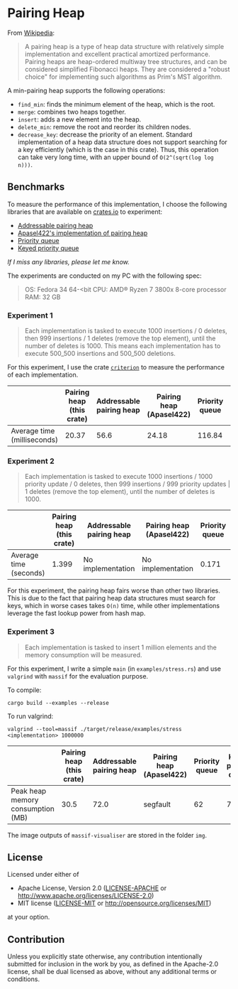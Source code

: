 # Pairing Heap

From [Wikipedia](https://en.wikipedia.org/wiki/Pairing_heap):
> A pairing heap is a type of heap data structure with relatively simple implementation and excellent practical amortized performance.
> Pairing heaps are heap-ordered multiway tree structures, and can be considered simplified Fibonacci heaps. They are considered a "robust choice" for implementing such algorithms as Prim's MST algorithm.

A min-pairing heap supports the following operations:
- ```find_min```: finds the minimum element of the heap, which is the root.
- ```merge```: combines two heaps together.
- ```insert```: adds a new element into the heap.
- ```delete_min```: remove the root and reorder its children nodes.
- ```decrease_key```: decrease the priority of an element. Standard implementation of a heap data structure does not support searching for a key efficiently (which is the case in this crate). Thus, this operation can take very long time, with an upper bound of ```O(2^(sqrt(log log n)))```.

## Benchmarks
To measure the performance of this implementation, I choose the following libraries that are available on [crates.io](https://crates.io/) to experiment:
- [Addressable pairing heap](https://crates.io/crates/addressable-pairing-heap)
- [Apasel422's implementation of pairing heap](https://crates.io/crates/pairing-heap)
- [Priority queue](https://crates.io/crates/priority-queue)
- [Keyed priority queue](https://crates.io/crates/keyed_priority_queue)

*If I miss any libraries, please let me know.*

The experiments are conducted on my PC with the following spec:
> OS: Fedora 34 64-<bit
> CPU: AMD® Ryzen 7 3800x 8-core processor 
> RAM: 32 GB

### Experiment 1
> Each implementation is tasked to execute 1000 insertions / 0 deletes, then 999 insertions / 1 deletes (remove the top element), until the number of deletes is 1000. This means each implementation has to execute 500_500 insertions and 500_500 deletions.

For this experiment, I use the crate [```criterion```](https://crates.io/crates/criterion) to measure the performance of each implementation. 

|  | Pairing heap<br>(this crate)  | Addressable pairing heap | Pairing heap <br>(Apasel422) | Priority queue | Keyed priority queue
--- | --- | --- | --- | --- | ---
|Average time<br>(milliseconds)|20.37|56.6|24.18|116.84|111.30|

### Experiment 2
> Each implementation is tasked to execute 1000 insertions / 1000 priority update / 0 deletes, then 999 insertions / 999 priority updates | 1 deletes (remove the top element), until the number of deletes is 1000.

|  | Pairing heap<br>(this crate)  | Addressable pairing heap | Pairing heap <br>(Apasel422) | Priority queue | Keyed priority queue
--- | --- | --- | --- | --- | ---
|Average time<br>(seconds)|1.399|No implementation|No implementation|0.171|0.142|

For this experiment, the pairing heap fairs worse than other two libraries. This is due to the fact that pairing heap data structures must search for keys, which in worse cases takes ```O(n)``` time, while other implementations leverage the fast lookup power from hash map.

### Experiment 3
> Each implementation is tasked to insert 1 million elements and the memory consumption will be measured.

For this experiment, I write a simple ```main``` (in ```examples/stress.rs```) and use ```valgrind``` with ```massif``` for the evaluation purpose.

To compile:
```batch
cargo build --examples --release
```

To run valgrind:
```batch
valgrind --tool=massif ./target/release/examples/stress <implementation> 1000000
```

|  | Pairing heap<br>(this crate)  | Addressable pairing heap | Pairing heap <br>(Apasel422) | Priority queue | Keyed priority queue
--- | --- | --- | --- | --- | ---
|Peak heap<br>memory consumption<br> (MB)|30.5|72.0|segfault|62|76|

The image outputs of ```massif-visualiser``` are stored in the folder ```img```.

## License

Licensed under either of

 * Apache License, Version 2.0
   ([LICENSE-APACHE](LICENSE-APACHE) or http://www.apache.org/licenses/LICENSE-2.0)
 * MIT license
   ([LICENSE-MIT](LICENSE-MIT) or http://opensource.org/licenses/MIT)

at your option.

## Contribution

Unless you explicitly state otherwise, any contribution intentionally submitted for inclusion in the work by you, as defined in the Apache-2.0 license, shall be dual licensed as above, without any additional terms or conditions.